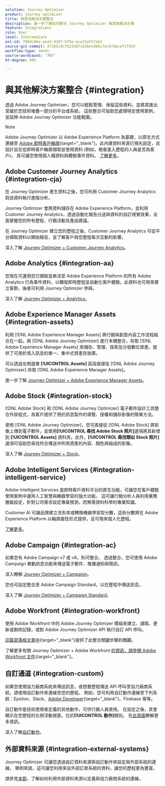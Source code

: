 ```yaml
---
solution: Journey Optimizer
product: journey optimizer
title: 與其他解決方案整合
description: 進一步了解如何整合 Journey Optimizer 與其他解決方案
feature: Integrations
role: User
level: Intermediate
exl-id: 700dc66e-ae2d-418f-b75e-ece15af57ab3
source-git-commit: 47185cdcfb243d7cb3becd861fec87abcef1f929
workflow-type: tm+mt
source-wordcount: '767'
ht-degree: 99%

---
```


# 與其他解決方案整合 {#integration}

透過 Adobe Journey Optimizer，您可以輕鬆管理、保留這些資料，並將其匯出至屬於您技術堆疊一部分的平台或系統。 這些整合可協助您處理特定使用案例，並延伸 Adobe Journey Optimizer 功能範圍。

>[!NOTE]
>
> Adobe Journey Optimizer 以 Adobe Experience Platform 為基礎，以原生方式連線至 [Adobe 即時客戶輪廓](https://experienceleague.adobe.com/docs/experience-platform/profile/home.html?lang=zh-Hant){target="_blank"}。此內建資料來源已預先設定，且設計旨在從即時客戶輪廓擷取並使用資料 (例如，檢查進入歷程的人員是否為客戶)。 其可讓您使用個人檔資料與體驗事件資料。 [了解更多](../datasource/adobe-experience-platform-data-source.md)。
>

## Adobe Customer Journey Analytics {#integration-cja}

在 Journey Optimizer 產生資料之後，您可利用 Customer Journey Analytics 對該資料執行進階分析。

Journey Optimizer 會將資料儲存在 Adobe Experience Platform，並利用 Customer Journey Analytics，透過自動化報告分送與資料的自訂視覺效果，全面掌握您的所有歷程、行銷活動及產品建議。

在 Journey Optimizer 建立您的歷程之後，Customer Journey Analytics 可從平台擷取資料以開始報告，並了解客戶與您歷程每次互動的影響。

深入了解 [Journey Optimizer + Customer Journey Analytics](../reports/cja-ajo.md)。

## Adobe Analytics {#integration-aa}

您現在可運用您已擷取並串流至 Adobe Experience Platform 的所有 Adobe Analytics 行為事件資料，以觸發即時歷程並自動化客戶體驗。此資料也可用來建立客群，後者可利用 Journey Optimizer 參與。

深入了解 [Journey Optimizer + Analytics](../event/about-analytics.md)。


## Adobe Experience Manager Assets {#integration-assets}

利用 [!DNL Adobe Experience Manager Assets] 將行銷與創意內容工作流程結合在一起。與 [!DNL Adobe Journey Optimizer] 進行本機整合，存取 [!DNL Adobe Experience Manager Assets] 來儲存、管理、探索及分發數位資產。提供了可用於填入訊息的單一、集中式資產存放庫。

可以透過左側選單 **[!UICONTROL Assets]** 區段直接從 [!DNL Adobe Journey Optimizer] 存取 [!DNL Adobe Experience Manager Assets]。

進一步了解 [Journey Optimizer + Adobe Experience Manager Assets](../integrations/assets.md)。


## Adobe Stock {#integration-stock}

[!DNL Adobe Stock] 和 [!DNL Adobe Journey Optimizer] 電子郵件設計工具整合外掛程式，為客戶提供了用於訊息製作的導覽、授權和儲存影像的簡單方法。

使用 [!DNL Adobe Journey Optimizer]，您可直接從 [!DNL Adobe Stock] 將影像上傳到電子郵件，並使用&#x200B;**[!UICONTROL 尋找 Adobe Stock 照片]**&#x200B;選項將其新增到 **[!UICONTROL Assets]** 資料夾。此外，**[!UICONTROL 尋找類似 Stock 照片]**&#x200B;選項可協助您尋找符合傳送中所用資產的內容、顏色與組成的影像。

深入了解 [Journey Optimizer + Stock](../integrations/stock.md)。


## Adobe Intelligent Services {#integration-intelligent-service}

Adobe Intelligent Services 是即時客戶資料平台的原生功能，可讓您在客戶體驗使用案例中運用人工智慧與機器學習的強大功能。 這可讓行銷分析人員利用業務層級設定，針對公司需求設定專屬預測，而無需資料科學的專業知識。

Customer AI 可讓品牌建立流失率或轉換機器學習型分數，這些分數將在 Adobe Experience Platform 以輪廓屬性形式提供，且可用來個人化歷程。

[了解更多](../building-journeys/ai-services-overview.md)。


## Adobe Campaign {#integration-ac}

如果您有 Adobe Campaign v7 或 v8，則可整合。 透過整合，您可使用 Adobe Campaign 異動訊息功能來傳送電子郵件、推播通知與簡訊。

深入瞭解 [Journey Optimizer + Campaign](../building-journeys/ajo-ac.md)。

您也可設定整合至 Adobe Campaign Standard，以在歷程中傳送訊息。

深入了解 [Journey Optimizer + Campaign Standard](../building-journeys/using-adobe-campaign-standard.md)。


## Adobe Workfront {#integration-workfront}

使用 Adobe Workfront 中的 Adobe Journey Optimizer 模組來建立、讀取、更新或刪除記錄，或對 Adobe Journey Optimizer API 執行自訂 API 呼叫。

[這篇部落格文章中](https://experienceleaguecommunities.adobe.com/t5/journey-optimizer-blogs/accelerating-go-to-market-how-workfront-workfront-fusion-aep-and/ba-p/653685){target="_blank"}提供了此整合關鍵步驟的概觀。

了解更多有關 Journey Optimizer + Adobe Workfront [的資訊，請參閱 Adobe Workfront 文件](https://experienceleague.adobe.com/docs/workfront/using/adobe-workfront-fusion/fusion-apps-and-modules/adobe-journey-optimizer-modules.html?lang=zh-Hant){target="_blank"}。

## 自訂通道 {#integration-custom}

如果您使用協力廠商系統來傳送訊息，或想要歷程傳送 API 呼叫至協力廠商系統，請使用自訂動作來連線至您的歷程。 例如，您可利用自訂動作連線至下列系統：Epsilon、Slack、[Adobe Developer](https://developer.adobe.com){target="_blank"}、Firebase 等等。

自訂動作是技術使用者定義的其他動作，可供行銷人員使用。 在設定之後，其會顯示在您歷程的左側浮動視窗，位於&#x200B;**[!UICONTROL 動作]**&#x200B;類別。 在[此頁面](../building-journeys/about-journey-activities.md#action-activities)瞭解更多資訊。

深入了解[自訂動作](../action/about-custom-action-configuration.md)。

## 外部資料來源 {#integration-external-systems}

Journey Optimizer 可讓您透過自訂資料來源與自訂動作來設定與外部系統的連線。 舉例來說，這可讓您利用來自外部訂房系統的資料，讓您的歷程更為豐富。

請參見[本節](../datasource/external-data-sources.md)，了解如何利用外部資料來源以定義與協力廠商系統的連線。
